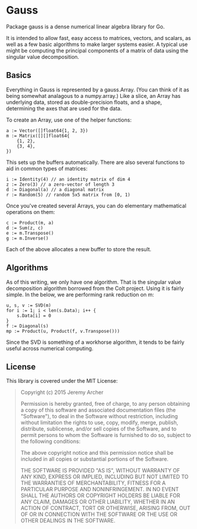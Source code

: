 # Gauss
Package gauss is a dense numerical linear algebra library for Go.

It is intended to allow fast, easy access to matrices, vectors, and scalars,
as well as a few basic algorithms to make larger systems easier. A typical use
might be computing the principal components of a matrix of data using the
singular value decomposition.

## Basics

Everything in Gauss is represented by a gauss.Array. (You can think of it
as being somewhat analagous to a numpy.array.) Like a slice, an Array has
underlying data, stored as double-precision floats, and a shape, determining
the axes that are used for the data.

To create an Array, use one of the helper functions:

	a := Vector([]float64{1, 2, 3})
	m := Matrix([][]float64{
		{1, 2},
		{3, 4},
	})

This sets up the buffers automatically. There are also several functions to aid
in common types of matrices:

	i := Identity(4) // an identity matrix of dim 4
	z := Zero(3) // a zero-vector of length 3
	d := Diagonal(a) // a diagonal matrix
	r := Random(5) // random 5x5 matrix from [0, 1)

Once you've created several Arrays, you can do elementary mathematical
operations on them:

	c := Product(m, a)
	d := Sum(z, c)
	e := m.Transpose()
	g := m.Inverse()

Each of the above allocates a new buffer to store the result.

## Algorithms

As of this writing, we only have one algorithm. That is the singular value
decomposition algorithm borrowed from the Colt project. Using it is fairly
simple. In the below, we are performing rank reduction on m:

	u, s, v := SVD(m)
	for i := 1; i < len(s.Data); i++ {
		s.Data[i] = 0
	}
	f := Diagonal(s)
	mp := Product(u, Product(f, v.Transpose()))

Since the SVD is something of a workhorse algorithm, it tends to be fairly
useful across numerical computing.

## License

This library is covered under the MIT License:


> Copyright (c) 2015 Jeremy Archer
> 
> Permission is hereby granted, free of charge, to any person obtaining a copy of this software and associated documentation files (the "Software"), to deal in the Software without restriction, including without limitation the rights to use, copy, modify, merge, publish, distribute, sublicense, and/or sell copies of the Software, and to permit persons to whom the Software is furnished to do so, subject to the following conditions:
> 
> The above copyright notice and this permission notice shall be included in all copies or substantial portions of the Software.
> 
> THE SOFTWARE IS PROVIDED "AS IS", WITHOUT WARRANTY OF ANY KIND, EXPRESS OR IMPLIED, INCLUDING BUT NOT LIMITED TO THE WARRANTIES OF MERCHANTABILITY, FITNESS FOR A PARTICULAR PURPOSE AND NONINFRINGEMENT. IN NO EVENT SHALL THE AUTHORS OR COPYRIGHT HOLDERS BE LIABLE FOR ANY CLAIM, DAMAGES OR OTHER LIABILITY, WHETHER IN AN ACTION OF CONTRACT, TORT OR OTHERWISE, ARISING FROM, OUT OF OR IN CONNECTION WITH THE SOFTWARE OR THE USE OR OTHER DEALINGS IN THE SOFTWARE.